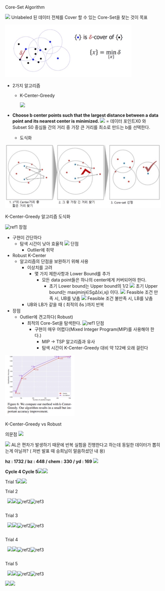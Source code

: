 ﻿Core-Set Algorithm

![](assets/Aspose.Words.744aaedf-72ba-4360-b9ff-2432cb859a8f.001.png) Unlabeled 된 데이터 전체를 Cover 할 수 있는 Core-Set을 찾는 것이 목표

![](assets/Aspose.Words.744aaedf-72ba-4360-b9ff-2432cb859a8f.002.jpeg)

- 2가지 알고리즘
  - K-Center-Greedy

    ![](assets/Aspose.Words.744aaedf-72ba-4360-b9ff-2432cb859a8f.003.png)

- **Choose b center points such that the largest distance between a data point and its nearest center is minimized. ![](assets/Aspose.Words.744aaedf-72ba-4360-b9ff-2432cb859a8f.004.png)** = 데이터 포인트X0 와 Subset S0 중심들 간의 거리 중 가장 큰 거리를 최소로 만드는 b를 선택한다.
  - 도식화

![](assets/Aspose.Words.744aaedf-72ba-4360-b9ff-2432cb859a8f.005.jpeg)

K-Center-Greedy 알고리즘 도식화

![ref1] 장점

- 구현이 간단하다
  - 탐색 시간이 낮아 효율적 ![](assets/Aspose.Words.744aaedf-72ba-4360-b9ff-2432cb859a8f.007.png) 단점
    - Outlier에 취약 
- Robust K-Center
  - 알고리즘의 단점을 보완하기 위해 사용
    - 이상치를 고려
      - 몇 가지 제한사항과 Lower Bound를 추가
        - 모든 data point들은 하나의 center에게 커버되어야 한다.
          - 초기 Lower bound는 Upper bound의 1/2 ![](assets/Aspose.Words.744aaedf-72ba-4360-b9ff-2432cb859a8f.008.png) 초기 Upper bound는 maxjminj∈SgΔ(xi,xj)  이다. ![](assets/Aspose.Words.744aaedf-72ba-4360-b9ff-2432cb859a8f.009.png) Feasible 조건 만족 시, UB를 낮춤 ![](assets/Aspose.Words.744aaedf-72ba-4360-b9ff-2432cb859a8f.010.png) Feasible 조건 불만족 시, LB를 낮춤
    - UB와 LB가 같을 때 ( 최적의  δs )까지 반복
- 장점
  - Outlier에 견고하다( Robust)
    - 최적의 Core-Set을 탐색한다. ![ref1] 단점
      - 구현이 매우 어렵다(Mixed Integer Program(MIP)를 사용해야 한다.)
        - MIP -> TSP 알고리즘과 유사
        - 탐색 시간이 K-Center-Greedy 대비 약 122배 오래 걸린다

![](assets/Aspose.Words.744aaedf-72ba-4360-b9ff-2432cb859a8f.011.jpeg)

K-Center-Greedy vs Robust

의문점 ![](assets/Aspose.Words.744aaedf-72ba-4360-b9ff-2432cb859a8f.012.png)

![](assets/Aspose.Words.744aaedf-72ba-4360-b9ff-2432cb859a8f.013.png) AL은 편차가 발생하기 때문에 반복 실험을 진행한다고 하는데 동일한 데이터가 뽑히는게 아닐까? ( 저번 발표 때 승희님이 말씀하셨던 내 용)

**hz : 1732 / bz : 448 / chem : 330 / yd : 169 ![](assets/Aspose.Words.744aaedf-72ba-4360-b9ff-2432cb859a8f.014.png)**

**Cycle 4 Cycle 5![](assets/Aspose.Words.744aaedf-72ba-4360-b9ff-2432cb859a8f.015.png)![](assets/Aspose.Words.744aaedf-72ba-4360-b9ff-2432cb859a8f.016.png)**

Trial 1![](assets/Aspose.Words.744aaedf-72ba-4360-b9ff-2432cb859a8f.017.png)![](assets/Aspose.Words.744aaedf-72ba-4360-b9ff-2432cb859a8f.018.png)

Trial 2

` `![](assets/Aspose.Words.744aaedf-72ba-4360-b9ff-2432cb859a8f.019.png)![](assets/Aspose.Words.744aaedf-72ba-4360-b9ff-2432cb859a8f.020.png)![ref2]![ref3]




||||
| :- | :- | :- |

Trial 3

` `![](assets/Aspose.Words.744aaedf-72ba-4360-b9ff-2432cb859a8f.023.png)![](assets/Aspose.Words.744aaedf-72ba-4360-b9ff-2432cb859a8f.024.png)![ref2]![ref3]




||||
| :- | :- | :- |

Trial 4

` `![](assets/Aspose.Words.744aaedf-72ba-4360-b9ff-2432cb859a8f.025.png)![](assets/Aspose.Words.744aaedf-72ba-4360-b9ff-2432cb859a8f.026.png)![ref2]![ref3]




||||
| :- | :- | :- |

Trial 5

` `![](assets/Aspose.Words.744aaedf-72ba-4360-b9ff-2432cb859a8f.027.png)![](assets/Aspose.Words.744aaedf-72ba-4360-b9ff-2432cb859a8f.028.png)![ref2]![ref3]


![](assets/Aspose.Words.744aaedf-72ba-4360-b9ff-2432cb859a8f.029.png)![](assets/Aspose.Words.744aaedf-72ba-4360-b9ff-2432cb859a8f.030.png)

[ref1]: assets/Aspose.Words.744aaedf-72ba-4360-b9ff-2432cb859a8f.006.png
[ref2]: assets/Aspose.Words.744aaedf-72ba-4360-b9ff-2432cb859a8f.021.png
[ref3]: assets/Aspose.Words.744aaedf-72ba-4360-b9ff-2432cb859a8f.022.png
